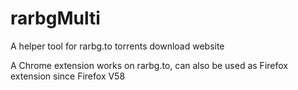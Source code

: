 # rarbgMulti
A helper tool for rarbg.to torrents download website

A Chrome extension works on rarbg.to, can also be used as Firefox extension since Firefox V58
